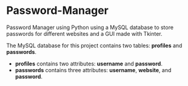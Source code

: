 # Password-Manager
Password Manager using Python using a MySQL database to store passwords for different websites and a GUI made with Tkinter.

The MySQL database for this project contains two tables: **profiles** and **passwords**.
- **profiles** contains two attributes: **username** and **password**.
- **passwords** contains three attributes: **username**, **website**, and **password**.
